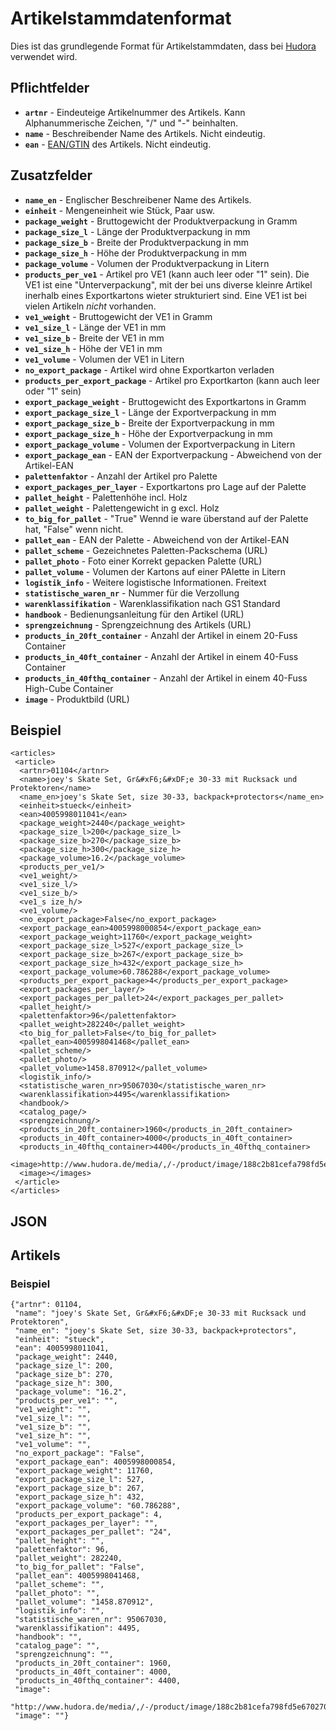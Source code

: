 # Artikelstammdatenformat

Dies ist das grundlegende Format für Artikelstammdaten, dass bei [Hudora][1] verwendet wird.

[1]: http://www.hudora.de/

## Pflichtfelder

* **`artnr`** - Eindeuteige Artikelnummer des Artikels. Kann Alphanummerische Zeichen, "/" und "-" beinhalten.
* **`name`** - Beschreibender Name des Artikels. Nicht eindeutig.
* **`ean`** - [EAN/GTIN][1] des Artikels. Nicht eindeutig.

[2]: http://de.wikipedia.org/wiki/European_Article_Number


## Zusatzfelder

* **`name_en`** - Englischer Beschreibener Name des Artikels.
* **`einheit`** - Mengeneinheit wie Stück, Paar usw.
* **`package_weight`** - Bruttogewicht der Produktverpackung in Gramm
* **`package_size_l`** - Länge der Produktverpackung in mm
* **`package_size_b`** - Breite der Produktverpackung in mm
* **`package_size_h`** - Höhe der Produktverpackung in mm
* **`package_volume`** - Volumen der Produktverpackung in Litern
* **`products_per_ve1`** - Artikel pro VE1 (kann auch leer oder "1" sein). Die VE1 ist eine
  "Unterverpackung", mit der bei uns diverse kleinre Artikel inerhalb eines Exportkartons wieter
  strukturiert sind. Eine VE1 ist bei vielen Artikeln *nicht* vorhanden.
* **`ve1_weight`** - Bruttogewicht der VE1 in Gramm
* **`ve1_size_l`** - Länge der VE1 in mm
* **`ve1_size_b`** - Breite der VE1 in mm
* **`ve1_size_h`** - Höhe der VE1 in mm
* **`ve1_volume`** - Volumen der VE1 in Litern
* **`no_export_package`** - Artikel wird ohne Exportkarton verladen
* **`products_per_export_package`** - Artikel pro Exportkarton (kann auch leer oder "1" sein)
* **`export_package_weight`** - Bruttogewicht des Exportkartons in Gramm
* **`export_package_size_l`** - Länge der Exportverpackung in mm
* **`export_package_size_b`** - Breite der Exportverpackung in mm
* **`export_package_size_h`** - Höhe der Exportverpackung in mm
* **`export_package_volume`** - Volumen der Exportverpackung in Litern
* **`export_package_ean`** - EAN der Exportverpackung - Abweichend von der Artikel-EAN
* **`palettenfaktor`** - Anzahl der Artikel pro Palette
* **`export_packages_per_layer`** - Exportkartons pro Lage auf der Palette
* **`pallet_height`** - Palettenhöhe incl. Holz
* **`pallet_weight`** - Palettengewicht in g excl. Holz
* **`to_big_for_pallet`** - "True" Wennd ie ware überstand auf der Palette hat, "False" wenn nicht.
* **`pallet_ean`** - EAN der Palette - Abweichend von der Artikel-EAN
* **`pallet_scheme`** - Gezeichnetes Paletten-Packschema (URL)
* **`pallet_photo`** - Foto einer Korrekt gepacken Palette (URL)
* **`pallet_volume`** - Volumen der Kartons auf einer PAlette in Litern
* **`logistik_info`** - Weitere logistische Informationen. Freitext
* **`statistische_waren_nr`** - Nummer für die Verzollung
* **`warenklassifikation`** - Warenklassifikation nach GS1 Standard
* **`handbook`** - Bedienungsanleitung für den Artikel (URL)
* **`sprengzeichnung`** - Sprengzeichnung des Artikels (URL)
* **`products_in_20ft_container`** - Anzahl der Artikel in einem 20-Fuss Container
* **`products_in_40ft_container`** - Anzahl der Artikel in einem 40-Fuss Container
* **`products_in_40fthq_container`** - Anzahl der Artikel in einem 40-Fuss High-Cube Container
* **`image`** - Produktbild (URL) 


## Beispiel

    <articles>
     <article>
      <artnr>01104</artnr>
      <name>joey's Skate Set, Gr&#xF6;&#xDF;e 30-33 mit Rucksack und Protektoren</name>
      <name_en>joey's Skate Set, size 30-33, backpack+protectors</name_en>
      <einheit>stueck</einheit>
      <ean>4005998011041</ean>
      <package_weight>2440</package_weight>
      <package_size_l>200</package_size_l>
      <package_size_b>270</package_size_b>
      <package_size_h>300</package_size_h>
      <package_volume>16.2</package_volume>
      <products_per_ve1/>
      <ve1_weight/>
      <ve1_size_l/>
      <ve1_size_b/>
      <ve1_s ize_h/>
      <ve1_volume/>
      <no_export_package>False</no_export_package>
      <export_package_ean>4005998000854</export_package_ean>
      <export_package_weight>11760</export_package_weight>
      <export_package_size_l>527</export_package_size_l>
      <export_package_size_b>267</export_package_size_b>
      <export_package_size_h>432</export_package_size_h>
      <export_package_volume>60.786288</export_package_volume>
      <products_per_export_package>4</products_per_export_package>
      <export_packages_per_layer/>
      <export_packages_per_pallet>24</export_packages_per_pallet>
      <pallet_height/>
      <palettenfaktor>96</palettenfaktor>
      <pallet_weight>282240</pallet_weight>
      <to_big_for_pallet>False</to_big_for_pallet>
      <pallet_ean>4005998041468</pallet_ean>
      <pallet_scheme/>
      <pallet_photo/>
      <pallet_volume>1458.870912</pallet_volume>
      <logistik_info/>
      <statistische_waren_nr>95067030</statistische_waren_nr>
      <warenklassifikation>4495</warenklassifikation>
      <handbook/>
      <catalog_page/>
      <sprengzeichnung/>
      <products_in_20ft_container>1960</products_in_20ft_container>
      <products_in_40ft_container>4000</products_in_40ft_container>
      <products_in_40fthq_container>4400</products_in_40fthq_container>
      <image>http://www.hudora.de/media/,/-/product/image/188c2b81cefa798fd5e6702700604d0a.jpg/svga.jpeg</image>
      <image></images>
     </article>
    </articles>


## JSON

## Artikels

### Beispiel

    {"artnr": 01104,
     "name": "joey's Skate Set, Gr&#xF6;&#xDF;e 30-33 mit Rucksack und Protektoren",
     "name_en": "joey's Skate Set, size 30-33, backpack+protectors",
     "einheit": "stueck",
     "ean": 4005998011041,
     "package_weight": 2440,
     "package_size_l": 200,
     "package_size_b": 270,
     "package_size_h": 300,
     "package_volume": "16.2",
     "products_per_ve1": "",
     "ve1_weight": "",
     "ve1_size_l": "",
     "ve1_size_b": "",
     "ve1_size_h": "",
     "ve1_volume": "",
     "no_export_package": "False",
     "export_package_ean": 4005998000854,
     "export_package_weight": 11760,
     "export_package_size_l": 527,
     "export_package_size_b": 267,
     "export_package_size_h": 432,
     "export_package_volume": "60.786288",
     "products_per_export_package": 4,
     "export_packages_per_layer": "",
     "export_packages_per_pallet": "24",
     "pallet_height": "",
     "palettenfaktor": 96,
     "pallet_weight": 282240,
     "to_big_for_pallet": "False",
     "pallet_ean": 4005998041468,
     "pallet_scheme": "",
     "pallet_photo": "",
     "pallet_volume": "1458.870912",
     "logistik_info": "",
     "statistische_waren_nr": 95067030,
     "warenklassifikation": 4495,
     "handbook": "",
     "catalog_page": "",
     "sprengzeichnung": "",
     "products_in_20ft_container": 1960,
     "products_in_40ft_container": 4000,
     "products_in_40fthq_container": 4400,
     "image":
     "http://www.hudora.de/media/,/-/product/image/188c2b81cefa798fd5e6702700604d0a.jpg/svga.jpeg",
     "image": ""}
